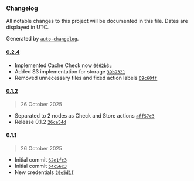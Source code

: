 ### Changelog

All notable changes to this project will be documented in this file. Dates are displayed in UTC.

Generated by [`auto-changelog`](https://github.com/CookPete/auto-changelog).

#### [0.2.4](https://github.com/gaweee/n8n-nodes-s3cache/compare/0.1.2...0.2.4)

- Implemented Cache Check now [`0662b3c`](https://github.com/gaweee/n8n-nodes-s3cache/commit/0662b3ce44f5f91bb5383111032e43f1070a9ef2)
- Added S3 implementation for storage [`39b9321`](https://github.com/gaweee/n8n-nodes-s3cache/commit/39b9321d94b1ca3388af955f3a0d529605acb39b)
- Removed unnecessary files and fixed action labels [`69c60ff`](https://github.com/gaweee/n8n-nodes-s3cache/commit/69c60ffb3dc56d7e7d7ef867d262f46fa89392cd)

#### [0.1.2](https://github.com/gaweee/n8n-nodes-s3cache/compare/0.1.1...0.1.2)

> 26 October 2025

- Separated to 2 nodes as Check and Store actions [`aff57c3`](https://github.com/gaweee/n8n-nodes-s3cache/commit/aff57c3c08eb8567186fe6383060418850830468)
- Release 0.1.2 [`26ce54d`](https://github.com/gaweee/n8n-nodes-s3cache/commit/26ce54de48e7c4f9fb0992a2ea8e2df5f6852eb7)

#### 0.1.1

> 26 October 2025

- Initial commit [`62e1fc3`](https://github.com/gaweee/n8n-nodes-s3cache/commit/62e1fc35b0888a63d58ff64b24e04b5fc961c516)
- Initial commit [`b4c56c3`](https://github.com/gaweee/n8n-nodes-s3cache/commit/b4c56c375e76ce0c42c742519f7dfcf9d807e4ec)
- New credentials [`20e5d1f`](https://github.com/gaweee/n8n-nodes-s3cache/commit/20e5d1f5752fba49ed844ba908eaa9c6330e0fdd)

